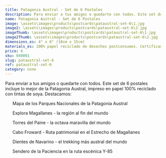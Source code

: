 ```yaml
---
title: Patagonia Austral - Set de 6 Postales
description: Para enviar a tus amigos o quedarte con todos. Este set de 6 postales incluye lo mejor de la Patagonia Austral,  impreso en papel 100% reciclado con tinta de vegetales.
name: Patagonia Austral - Set de 6 Postales
image: \assets\images\products\postcards\pataustral-set-6\1.jpg
image2: \assets\images\products\postcards\pataustral-set-6\2.jpg
imageThumb: \assets\images\products\postcards\pataustral-set-6\1.jpg
image2Thumb: \assets\images\products\postcards\pataustral-set-6\2.jpg
dimensions_es: 4" x 6" (10cm x 15cm)
materials_es: 100% papel reciclado de desechos postconsumos. Certificado FSC.
price: 6
sku: 040001
slug: pataustral-set-6
ref: pataustral-set-6
category: none
---
```

Para enviar a tus amigos o quedarte con todos. Este set de 6 postales incluye lo mejor de la Patagonia Austral,  impreso en papel 100% reciclado con tintas de soya. Destacamos:

<ul>Mapa de los Parques Nacionales de la Patagonia Austral</ul>
<ul>Explora Magallanes - la región al fin del mundo</ul>
<ul>Torres del Paine - la octava maravilla del mundo</ul>
<ul>Cabo Froward - Ruta patrimonial en el Estrecho de Magallanes</ul>
<ul>Dientes de Navarino - el trekking más austral del mundo</ul>
<ul>Sendero de la Paciencia en la ruta escénica Y-85</ul>
